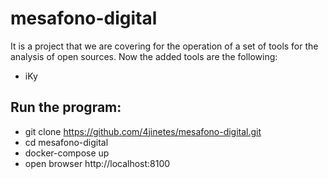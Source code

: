 # mesafono-digital
It is a project that we are covering for the operation of a set of tools for the analysis of open sources.
Now the added tools are the following:
- iKy

## Run the program:
- git clone https://github.com/4jinetes/mesafono-digital.git
- cd mesafono-digital
- docker-compose up
- open browser http://localhost:8100
